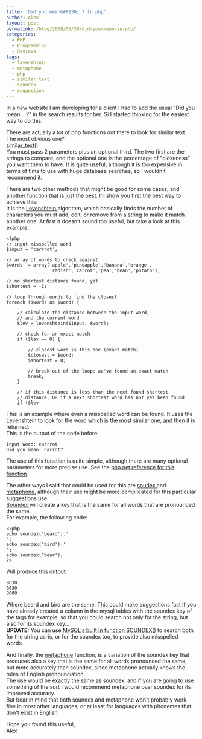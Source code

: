 ```yaml
---
title: 'Did you mean&#8230; ? In php'
author: Alex
layout: post
permalink: /blog/2008/05/30/did-you-mean-in-php/
categories:
  - PHP
  - Programming
  - Reviews
tags:
  - levenshtein
  - metaphone
  - php
  - similar_text
  - soundex
  - suggestion
--- 
```


In a new website I am developing for a client I had to add the usual \"Did you mean... ?\" in the search results for her. Si I started thinking for the easiest way to do this.

There are actually a lot of php functions out there to look for similar text. The most obvious one?  
[similar_text()][1]  
You must pass 2 parameters plus an optional third. The two first are the strings to compare, and the optional one is the percentage of \"closeness\" you want them to have. It is quite useful, although it is too expensive in terms of time to use with huge database searches, so I wouldn\'t recommend it.

[1]: http://www.php.net/manual/en/function.similar-text.php

There are two other methods that might be good for some cases, and another function that is just the best. I\'ll show you first the best way to achieve this:  
It is the [Levenshtein ][2]algorithm, which basically finds the number of characters you must add, edit, or remove from a string to make it match another one. At first it doesn\'t sound too useful, but take a look at this example:

[2]: http://www.php.net/manual/en/function.levenshtein.php

    <?php
    // input misspelled word
    $input = 'carrrot';
    
    // array of words to check against
    $words  = array('apple','pineapple','banana','orange',
                    'radish','carrot','pea','bean','potato');
    
    // no shortest distance found, yet
    $shortest = -1;
    
    // loop through words to find the closest
    foreach ($words as $word) {
    
        // calculate the distance between the input word,
        // and the current word
        $lev = levenshtein($input, $word);
    
        // check for an exact match
        if ($lev == 0) {
    
            // closest word is this one (exact match)
            $closest = $word;
            $shortest = 0;
    
            // break out of the loop; we've found an exact match
            break;
        }
    
        // if this distance is less than the next found shortest
        // distance, OR if a next shortest word has not yet been found
        if ($lev 

This is an example where even a misspelled word can be found. It uses the Levenshtein to look for the word which is the most similar one, and then it is returned.  
This is the output of the code before:

    Input word: carrrot
    Did you mean: carrot?
    

The use of this function is quite simple, although there are many optional parameters for more precise use. See the [php.net reference for this function][2].

The other ways I said that could be used for this are [soudex ][3]and [metaphone][4], although their use might be more complicated for this particular suggestions use.  
[Soundex ][3]will create a key that is the same for all words that are pronounced the same.  
For example, the following code:


    <?php
    echo soundex('beard').'  
    ';
    echo soundex('bird').'  
    ';
    echo soundex('bear');
    ?>
    

Will produce this output:

    B630
    B630
    B600
    

Where beard and bird are the same. This could make suggestions fast if you have already created a column in the mysql tables with the soundex key of the tags for example, so that you could search not only for the string, but also for its soundex key...  
**UPDATE:** You can use [MySQL\'s built in function SOUNDEX()][5] to search both for the string as-is, or for the soundex too, to provide also misspelled words.


And finally, the [metaphone][4] function, is a variation of the soundex key that produces also a key that is the same for all words pronounced the same, but more accurately than soundex, since metaphone actually knows the rules of English pronounciation.  
The use would be exactly the same as soundex, and if you are going to use something of the sort I would recommend metaphone over soundex for its improved accuracy.  
But bear in mind that both soundex and metaphone won\'t probably work fine in most other languages, or at least for languages with phonemes that don\'t exist in English.

Hope you found this useful,  
Alex

[3]: http://www.php.net/manual/en/function.soundex.php
[4]: http://www.php.net/manual/en/function.metaphone.php
[5]: http://dev.mysql.com/doc/refman/5.0/en/string-functions.html#function_soundex